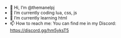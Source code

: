 - 👋 Hi, I’m @themanelpj
- 🔭 I’m currently coding lua, css, js
- 🌱 I’m currently learning html
- 📫 How to reach me: You can find me in my Discord: https://discord.gg/hm5yksT5
<!---
themanelpj/themanelpj is a ✨ special ✨ repository because its `README.md` (this file) appears on your GitHub profile.
You can click the Preview link to take a look at your changes.
--->
